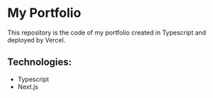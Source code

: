 # My Portfolio

This repository is the code of my portfolio created in Typescript and deployed by Vercel.

## Technologies:
- Typescript
- Next.js
